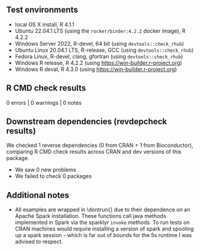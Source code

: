 ## Test environments

* local OS X install, R 4.1.1
* Ubuntu 22.04.1 LTS (using the `rocker/binder:4.2.2` docker image), R 4.2.2
* Windows Server 2022, R-devel, 64 bit (using `devtools::check_rhub`)
* Ubuntu Linux 20.04.1 LTS, R-release, GCC (using `devtools::check_rhub`)
* Fedora Linux, R-devel, clang, gfortran (using `devtools::check_rhub`)
* Windows R release, R 4.2.2 (using https://win-builder.r-project.org)
* Windows R deval, R 4.3.0 (using https://win-builder.r-project.org)

## R CMD check results

0 errors | 0 warnings | 0 notes

## Downstream dependencies (revdepcheck results)

We checked 1 reverse dependencies (0 from CRAN + 1 from Bioconductor), comparing R CMD check results across CRAN and dev versions of this package.

 * We saw 0 new problems
 * We failed to check 0 packages

## Additional notes

* All examples are wrapped in \dontrun{} due to their dependence on an Apache Spark installation. These functions call java methods implemented in Spark via the sparklyr `invoke` methods. To run tests on CRAN machines would require installing a version of spark and spooling up a spark session - which is far out of bounds for the 5s runtime I was advised to respect.